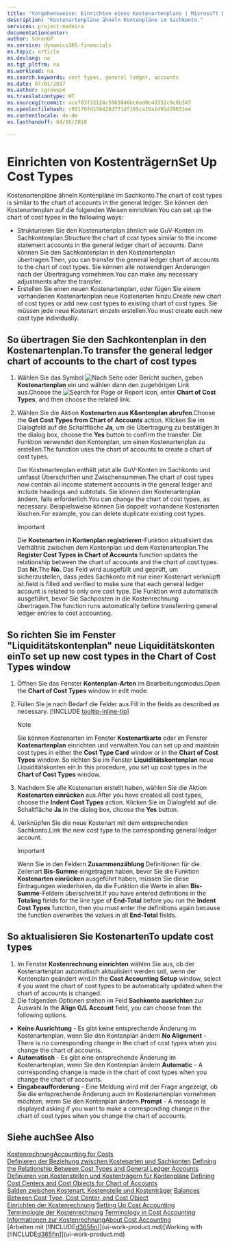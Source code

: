 ```yaml
---
title: 'Vorgehensweise: Einrichten eines Kostenartenplans | Microsoft Docs'
description: "Kostenartenpläne ähneln Kontenpläne im Sachkonto."
services: project-madeira
documentationcenter: 
author: SorenGP
ms.service: dynamics365-financials
ms.topic: article
ms.devlang: na
ms.tgt_pltfrm: na
ms.workload: na
ms.search.keywords: cost types, general ledger, accounts
ms.date: 07/01/2017
ms.author: sgroespe
ms.translationtype: HT
ms.sourcegitcommit: acef03f32124c5983846bc6ed0c4d332c9c8b347
ms.openlocfilehash: c89170fd159428d771df105ca16a1d91d29651e4
ms.contentlocale: de-de
ms.lasthandoff: 04/16/2018

---
```

# <a name="set-up-cost-types"></a><span data-ttu-id="6ca57-103">Einrichten von Kostenträgern</span><span class="sxs-lookup"><span data-stu-id="6ca57-103">Set Up Cost Types</span></span>
<span data-ttu-id="6ca57-104">Kostenartenpläne ähneln Kontenpläne im Sachkonto.</span><span class="sxs-lookup"><span data-stu-id="6ca57-104">The chart of cost types is similar to the chart of accounts in the general ledger.</span></span> <span data-ttu-id="6ca57-105">Sie können den Kostenartenplan auf die folgenden Weisen einrichten:</span><span class="sxs-lookup"><span data-stu-id="6ca57-105">You can set up the chart of cost types in the following ways:</span></span>  

-   <span data-ttu-id="6ca57-106">Strukturieren Sie den Kostenartenplan ähnlich wie GuV-Konten im Sachkontenplan.</span><span class="sxs-lookup"><span data-stu-id="6ca57-106">Structure the chart of cost types similar to the income statement accounts in the general ledger chart of accounts.</span></span> <span data-ttu-id="6ca57-107">Dann können Sie den Sachkontenplan in den Kostenartenplan übertragen.</span><span class="sxs-lookup"><span data-stu-id="6ca57-107">Then, you can transfer the general ledger chart of accounts to the chart of cost types.</span></span> <span data-ttu-id="6ca57-108">Sie können alle notwendigen Änderungen nach der Übertragung vornehmen.</span><span class="sxs-lookup"><span data-stu-id="6ca57-108">You can make any necessary adjustments after the transfer.</span></span>  
-   <span data-ttu-id="6ca57-109">Erstellen Sie einen neuen Kostenartenplan, oder fügen Sie einem vorhandenen Kostenartenplan neue Kostenarten hinzu.</span><span class="sxs-lookup"><span data-stu-id="6ca57-109">Create new chart of cost types or add new cost types to existing chart of cost types.</span></span> <span data-ttu-id="6ca57-110">Sie müssen jede neue Kostenart einzeln erstellen.</span><span class="sxs-lookup"><span data-stu-id="6ca57-110">You must create each new cost type individually.</span></span>  

## <a name="to-transfer-the-general-ledger-chart-of-accounts-to-the-chart-of-cost-types"></a><span data-ttu-id="6ca57-111">So übertragen Sie den Sachkontenplan in den Kostenartenplan.</span><span class="sxs-lookup"><span data-stu-id="6ca57-111">To transfer the general ledger chart of accounts to the chart of cost types</span></span>  
1.  <span data-ttu-id="6ca57-112">Wählen Sie das Symbol ![Nach Seite oder Bericht suchen](media/ui-search/search_small.png "Symbol Nach Seite oder Bericht suchen"), geben **Kostenartenplan** ein und wählen dann den zugehörigen Link aus.</span><span class="sxs-lookup"><span data-stu-id="6ca57-112">Choose the ![Search for Page or Report](media/ui-search/search_small.png "Search for Page or Report icon") icon, enter **Chart of Cost Types**, and then choose the related link.</span></span>  
2.  <span data-ttu-id="6ca57-113">Wählen Sie die Aktion **Kostenarten aus K&ontenplan abrufen**.</span><span class="sxs-lookup"><span data-stu-id="6ca57-113">Choose the **Get Cost Types from Chart of Accounts** action.</span></span> <span data-ttu-id="6ca57-114">Klicken Sie im Dialogfeld auf die Schaltfläche **Ja**, um die Übertragung zu bestätigen.</span><span class="sxs-lookup"><span data-stu-id="6ca57-114">In the dialog box, choose the **Yes** button to confirm the transfer.</span></span> <span data-ttu-id="6ca57-115">Die Funktion verwendet den Kontenplan, um einen Kostenartenplan zu erstellen.</span><span class="sxs-lookup"><span data-stu-id="6ca57-115">The function uses the chart of accounts to create a chart of cost types.</span></span>  

    <span data-ttu-id="6ca57-116">Der Kostenartenplan enthält jetzt alle GuV-Konten im Sachkonto und umfasst Überschriften und Zwischensummen.</span><span class="sxs-lookup"><span data-stu-id="6ca57-116">The chart of cost types now contain all income statement accounts in the general ledger and include headings and subtotals.</span></span> <span data-ttu-id="6ca57-117">Sie können den Kostenartenplan ändern, falls erforderlich.</span><span class="sxs-lookup"><span data-stu-id="6ca57-117">You can change the chart of cost types, as necessary.</span></span> <span data-ttu-id="6ca57-118">Beispielsweise können Sie doppelt vorhandene Kostenarten löschen.</span><span class="sxs-lookup"><span data-stu-id="6ca57-118">For example, you can delete duplicate existing cost types.</span></span>  

    > [!IMPORTANT]  
    >  <span data-ttu-id="6ca57-119">Die **Kostenarten in Kontenplan registrieren**-Funktion aktualisiert das Verhältnis zwischen dem Kontenplan und dem Kostenartenplan.</span><span class="sxs-lookup"><span data-stu-id="6ca57-119">The **Register Cost Types in Chart of Accounts** function updates the relationship between the chart of accounts and the chart of cost types.</span></span> <span data-ttu-id="6ca57-120">Das **Nr.**</span><span class="sxs-lookup"><span data-stu-id="6ca57-120">The **No.**</span></span> <span data-ttu-id="6ca57-121">Das Feld  wird ausgefüllt und geprüft, um sicherzustellen, dass jedes Sachkonto mit nur einer Kostenart verknüpft ist.</span><span class="sxs-lookup"><span data-stu-id="6ca57-121">field is filled and verified to make sure that each general ledger account is related to only one cost type.</span></span> <span data-ttu-id="6ca57-122">Die Funktion wird automatisch ausgeführt, bevor Sie Sachposten in die Kostenrechnung übertragen.</span><span class="sxs-lookup"><span data-stu-id="6ca57-122">The function runs automatically before transferring general ledger entries to cost accounting.</span></span>  

## <a name="to-set-up-new-cost-types-in-the-chart-of-cost-types-window"></a><span data-ttu-id="6ca57-123">So richten Sie im Fenster "Liquiditätskontenplan" neue Liquiditätskonten ein</span><span class="sxs-lookup"><span data-stu-id="6ca57-123">To set up new cost types in the Chart of Cost Types window</span></span>  
1. <span data-ttu-id="6ca57-124">Öffnen Sie das Fenster **Kontenplan-Arten** im Bearbeitungsmodus.</span><span class="sxs-lookup"><span data-stu-id="6ca57-124">Open the **Chart of Cost Types** window in edit mode.</span></span>  
2. <span data-ttu-id="6ca57-125">Füllen Sie je nach Bedarf die Felder aus.</span><span class="sxs-lookup"><span data-stu-id="6ca57-125">Fill in the fields as described as necessary.</span></span> [!INCLUDE [tooltip-inline-tip](includes/tooltip-inline-tip_md.md)]

   > [!NOTE]  
   >  <span data-ttu-id="6ca57-126">Sie können Kostenarten im Fenster **Kostenartkarte** oder im Fenster **Kostenartenplan** einrichten und verwalten.</span><span class="sxs-lookup"><span data-stu-id="6ca57-126">You can set up and maintain cost types in either the **Cost Type Card** window or in the **Chart of Cost Types** window.</span></span> <span data-ttu-id="6ca57-127">So richten Sie im Fenster **Liquiditätskontenplan** neue Liquiditätskonten ein.</span><span class="sxs-lookup"><span data-stu-id="6ca57-127">In this procedure, you set up cost types in the **Chart of Cost Types** window.</span></span>

3. <span data-ttu-id="6ca57-128">Nachdem Sie alle Kostenarten erstellt haben, wählen Sie die Aktion **Kostenarten einrücken** aus.</span><span class="sxs-lookup"><span data-stu-id="6ca57-128">After you have created all cost types, choose the **Indent Cost Types** action.</span></span> <span data-ttu-id="6ca57-129">Klicken Sie im Dialogfeld auf die Schaltfläche **Ja**.</span><span class="sxs-lookup"><span data-stu-id="6ca57-129">In the dialog box, choose the **Yes** button.</span></span>  
4. <span data-ttu-id="6ca57-130">Verknüpfen Sie die neue Kostenart mit dem entsprechenden Sachkonto.</span><span class="sxs-lookup"><span data-stu-id="6ca57-130">Link the new cost type to the corresponding general ledger account.</span></span>  

   > [!IMPORTANT]  
   >  <span data-ttu-id="6ca57-131">Wenn Sie in den Feldern **Zusammenzählung** Definitionen für die Zeilenart **Bis-Summe** eingetragen haben, bevor Sie die Funktion **Kostenarten einrücken** ausgeführt haben, müssen Sie diese Eintragungen wiederholen, da die Funktion die Werte in allen **Bis-Summe**-Feldern überschreibt.</span><span class="sxs-lookup"><span data-stu-id="6ca57-131">If you have entered definitions in the **Totaling** fields for the line type of **End-Total** before you run the **Indent Cost Types** function, then you must enter the definitions again because the function overwrites the values in all **End-Total** fields.</span></span>  

## <a name="to-update-cost-types"></a><span data-ttu-id="6ca57-132">So aktualisieren Sie Kostenarten</span><span class="sxs-lookup"><span data-stu-id="6ca57-132">To update cost types</span></span>  
1.  <span data-ttu-id="6ca57-133">Im Fenster **Kostenrechnung einrichten**  wählen Sie aus, ob der Kostenartenplan automatisch aktualisiert werden soll, wenn der Kontenplan geändert wird.</span><span class="sxs-lookup"><span data-stu-id="6ca57-133">In the **Cost Accounting Setup** window, select if you want the chart of cost types to be automatically updated when the chart of accounts is changed.</span></span>  
2.  <span data-ttu-id="6ca57-134">Die folgenden Optionen stehen im Feld **Sachkonto ausrichten** zur Auswahl.</span><span class="sxs-lookup"><span data-stu-id="6ca57-134">In the **Align G/L Account** field, you can choose from the following options.</span></span>  

- <span data-ttu-id="6ca57-135">**Keine Ausrichtung** - Es gibt keine entsprechende Änderung im Kostenartenplan, wenn Sie den Kontenplan ändern.</span><span class="sxs-lookup"><span data-stu-id="6ca57-135">**No Alignment** - There is no corresponding change in the chart of cost types when you change the chart of accounts.</span></span>  
- <span data-ttu-id="6ca57-136">**Automatisch** - Es gibt eine entsprechende Änderung im Kostenartenplan, wenn Sie den Kontenplan ändern.</span><span class="sxs-lookup"><span data-stu-id="6ca57-136">**Automatic** - A corresponding change is made in the chart of cost types when you change the chart of accounts.</span></span>  
- <span data-ttu-id="6ca57-137">**Eingabeaufforderung** - Eine Meldung wird mit der Frage angezeigt, ob Sie die entsprechende Änderung auch im Kostenartenplan vornehmen möchten, wenn Sie den Kontenplan ändern.</span><span class="sxs-lookup"><span data-stu-id="6ca57-137">**Prompt** - A message is displayed asking if you want to make a corresponding change in the chart of cost types when you change the chart of accounts.</span></span>  

## <a name="see-also"></a><span data-ttu-id="6ca57-138">Siehe auch</span><span class="sxs-lookup"><span data-stu-id="6ca57-138">See Also</span></span>  
[<span data-ttu-id="6ca57-139">Kostenrechnung</span><span class="sxs-lookup"><span data-stu-id="6ca57-139">Accounting for Costs</span></span>](finance-manage-cost-accounting.md)  
<span data-ttu-id="6ca57-140">[Definieren der Beziehung zwischen Kostenarten und Sachkonten](finance-defining-the-relationship-between-cost-types-and-general-ledger-accounts.md) </span><span class="sxs-lookup"><span data-stu-id="6ca57-140">[Defining the Relationship Between Cost Types and General Ledger Accounts](finance-defining-the-relationship-between-cost-types-and-general-ledger-accounts.md) </span></span>  
<span data-ttu-id="6ca57-141">[Definieren von Kostenstellen und Kostenträgern für Kontenpläne](finance-defining-cost-centers-and-cost-objects-for-chart-of-accounts.md) </span><span class="sxs-lookup"><span data-stu-id="6ca57-141">[Defining Cost Centers and Cost Objects for Chart of Accounts](finance-defining-cost-centers-and-cost-objects-for-chart-of-accounts.md) </span></span>  
<span data-ttu-id="6ca57-142">[Salden zwischen Kostenart, Kostenstelle und Kostenträger](finance-balances-between-cost-type-cost-center-and-cost-object.md) </span><span class="sxs-lookup"><span data-stu-id="6ca57-142">[Balances Between Cost Type, Cost Center, and Cost Object](finance-balances-between-cost-type-cost-center-and-cost-object.md) </span></span>  
<span data-ttu-id="6ca57-143">[Einrichten der Kostenrechnung](finance-set-up-cost-accounting.md) </span><span class="sxs-lookup"><span data-stu-id="6ca57-143">[Setting Up Cost Accounting](finance-set-up-cost-accounting.md) </span></span>  
<span data-ttu-id="6ca57-144">[Terminologie der Kostenrechnung](finance-terminology-in-cost-accounting.md) </span><span class="sxs-lookup"><span data-stu-id="6ca57-144">[Terminology in Cost Accounting](finance-terminology-in-cost-accounting.md) </span></span>  
[<span data-ttu-id="6ca57-145">Informationen zur Kostenrechnung</span><span class="sxs-lookup"><span data-stu-id="6ca57-145">About Cost Accounting</span></span>](finance-about-cost-accounting.md)  
<span data-ttu-id="6ca57-146">[Arbeiten mit [!INCLUDE[d365fin](includes/d365fin_md.md)]](ui-work-product.md)</span><span class="sxs-lookup"><span data-stu-id="6ca57-146">[Working with [!INCLUDE[d365fin](includes/d365fin_md.md)]](ui-work-product.md)</span></span>

